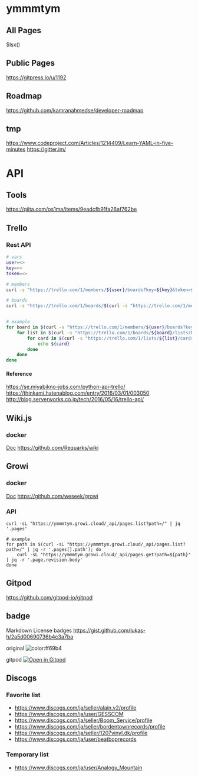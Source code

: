 # ymmmtym
## All Pages
$lsx()

## Public Pages
<https://gitpress.io/u/1192>

## Roadmap
<https://github.com/kamranahmedse/developer-roadmap>

## tmp
<https://www.codeproject.com/Articles/1214409/Learn-YAML-in-five-minutes>
<https://gitter.im/>

# API
## Tools
<https://qiita.com/os1ma/items/9eadcfb91fa26af762be>

## Trello
### Rest API

```bash
# vars
user=<>
key=<>
token=<>

# members
curl -s "https://trello.com/1/members/${user}/boards?key=${key}&token=${token}" | jq .

# boards
curl -s "https://trello.com/1/boards/$(curl -s "https://trello.com/1/members/${user}/boards?key=${key}&token=${token}" | jq -r '.[].id')/lists?key=${key}&token=${token}" | jq .


# example
for board in $(curl -s "https://trello.com/1/members/${user}/boards?key=${key}&token=${token}" | jq -r ".[].id"); do
    for list in $(curl -s "https://trello.com/1/boards/${board}/lists?key=${key}&token=${token}" | jq -r ".[].id"); do
        for card in $(curl -s "https://trello.com/1/lists/${list}/cards?key=${key}&token=${token}" | jq .); do
            echo ${card}
        done
    done
done
```

#### Reference
<https://se.miyabikno-jobs.com/python-api-trello/>
<https://thinkami.hatenablog.com/entry/2016/03/01/003050>
<http://blog.serverworks.co.jp/tech/2016/05/16/trello-api/>

## Wiki.js
### docker
[Doc](https://docs.requarks.io/install/docker)
<https://github.com/Requarks/wiki>

## Growi
### docker
[Doc](https://docs.growi.org/ja/admin-guide/getting-started/docker-compose.html)
<https://github.com/weseek/growi>

### API
```bash=
curl -sL "https://ymmmtym.growi.cloud/_api/pages.list?path=/" | jq '.pages'

# example
for path in $(curl -sL "https://ymmmtym.growi.cloud/_api/pages.list?path=/" | jq -r '.pages[].path'); do
    curl -sL "https://ymmmtym.growi.cloud/_api/pages.get?path=${path}" | jq -r '.page.revision.body'
done
```

## Gitpod
<https://github.com/gitpod-io/gitpod>

## badge
Markdown License badges <https://gist.github.com/lukas-h/2a5d00690736b4c3a7ba>

original ![color:ff69b4](https://img.shields.io/badge/color-ff69b4-ff69b4.svg?longCache=true)

gitpod [![Open in Gitpod](https://gitpod.io/button/open-in-gitpod.svg)](https://gitpod.io/#https://github.com/<org(user)>/<repo>)

## Discogs
### Favorite list
-  https://www.discogs.com/ja/seller/alain.v2/profile
-  https://www.discogs.com/ja/user/GESSCOM
-  https://www.discogs.com/ja/seller/Boom_Service/profile
-  https://www.discogs.com/ja/seller/bordentownrecords/profile
-  https://www.discogs.com/ja/seller/1207vinyl.dk/profile
-  https://www.discogs.com/ja/user/beatboprecords


### Temporary list
-  https://www.discogs.com/ja/user/Analogy_Mountain

